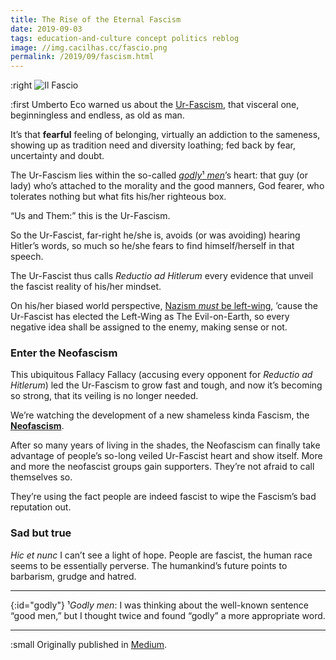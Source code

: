 ```yaml
---
title: The Rise of the Eternal Fascism
date: 2019-09-03
tags: education-and-culture concept politics reblog
image: //img.cacilhas.cc/fascio.png
permalink: /2019/09/fascism.html
---
```

[image]: {{{image}}}
[Medium]: https://cacilhas.medium.com/the-rise-of-the-eternal-fascism-bbb9452b9f1b
[nazis-not-social]: https://www.vox.com/2019/3/27/18283879/nazism-socialism-hitler-gop-brooks-gohmert
[neofascism]: https://www.britannica.com/topic/fascism/Neofascism
[Ur-Fascism]: http://interglacial.com/pub/text/Umberto_Eco_-_Eternal_Fascism.html

:right ![Il Fascio][image]

:first Umberto Eco warned us about the [Ur-Fascism][], that visceral one,
beginningless and endless, as old as man.

It’s that **fearful** feeling of belonging, virtually an addiction to the
sameness, showing up as tradition need and diversity loathing; fed back by fear,
uncertainty and doubt.

The Ur-Fascism lies within the so-called [*godly*¹ *men*](#godly)’s heart: that
guy (or lady) who’s attached to the morality and the good manners, God fearer,
who tolerates nothing but what fits his/her righteous box.

“Us and Them:” this is the Ur-Fascism.

So the Ur-Fascist, far-right he/she is, avoids (or was avoiding) hearing
Hitler’s words, so much so he/she fears to find himself/herself in that speech.

The Ur-Fascist thus calls *Reductio ad Hitlerum* every evidence that unveil the
fascist reality of his/her mindset.

On his/her biased world perspective,
[Nazism *must* be left-wing][nazis-not-social], ’cause the Ur-Fascist has
elected the Left-Wing as The Evil-on-Earth, so every negative idea shall be
assigned to the enemy, making sense or not.

### Enter the Neofascism

This ubiquitous Fallacy Fallacy (accusing every opponent for
*Reductio ad Hitlerum*) led the Ur-Fascism to grow fast and tough, and now it’s
becoming so strong, that its veiling is no longer needed.

We’re watching the development of a new shameless kinda Fascism, the
[**Neofascism**][neofascism].

After so many years of living in the shades, the Neofascism can finally take
advantage of people’s so-long veiled Ur-Fascist heart and show itself. More and
more the neofascist groups gain supporters. They’re not afraid to call
themselves so.

They’re using the fact people are indeed fascist to wipe the Fascism’s bad
reputation out.

### Sad but true

*Hic et nunc* I can’t see a light of hope. People are fascist, the human race
seems to be essentially perverse. The humankind’s future points to barbarism,
grudge and hatred.

-----

{:id="godly"} ¹*Godly men*: I was thinking about the well-known sentence “good
men,” but I thought twice and found “godly” a more appropriate word.

-----

:small Originally published in [Medium][].
